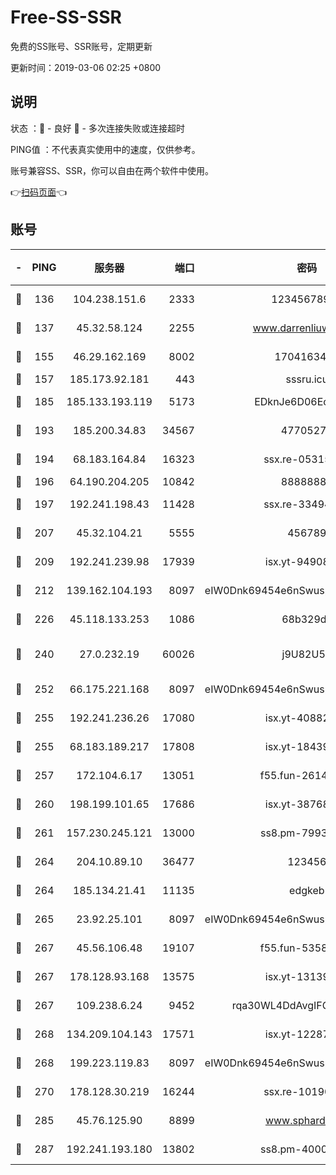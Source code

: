 # Free-SS-SSR

免费的SS账号、SSR账号，定期更新

更新时间：2019-03-06 02:25 +0800

## 说明

状态     ：🙂 - 良好 🙁 - 多次连接失败或连接超时

PING值   ：不代表真实使用中的速度，仅供参考。

账号兼容SS、SSR，你可以自由在两个软件中使用。

👉[扫码页面](https://liesauer.github.io/free-ss-ssr.github.io/)👈

## 账号

|-|PING|服务器|端口|密码|加密方式|区域|
|:----:|:----:|:-----:|-----:|:----:|:----:|:----:|
|🙂|136|104.238.151.6|2333|12345678900|aes-256-cfb|JP|
|🙂|137|45.32.58.124|2255|www.darrenliuwei.com|aes-256-cfb|JP|
|🙂|155|46.29.162.169|8002|1704163453|aes-256-cfb|RU|
|🙂|157|185.173.92.181|443|sssru.icu|rc4-md5|RU|
|🙂|185|185.133.193.119|5173|EDknJe6D06EoWDaw|aes-256-cfb|US|
|🙂|193|185.200.34.83|34567|47705279|aes-256-cfb|US|
|🙂|194|68.183.164.84|16323|ssx.re-05315643|aes-256-cfb|US|
|🙂|196|64.190.204.205|10842|88888888|rc4-md5|US|
|🙂|197|192.241.198.43|11428|ssx.re-33494381|aes-256-cfb|US|
|🙂|207|45.32.104.21|5555|456789|aes-256-cfb|SG|
|🙂|209|192.241.239.98|17939|isx.yt-94908149|aes-256-cfb|US|
|🙂|212|139.162.104.193|8097|eIW0Dnk69454e6nSwuspv9DmS201tQ0D|aes-256-cfb|JP|
|🙂|226|45.118.133.253|1086|68b329da|aes-256-cfb|SG|
|🙂|240|27.0.232.19|60026|j9U82U53|xchacha20-ietf-poly1305|HK|
|🙂|252|66.175.221.168|8097|eIW0Dnk69454e6nSwuspv9DmS201tQ0D|aes-256-cfb|US|
|🙂|255|192.241.236.26|17080|isx.yt-40882343|aes-256-cfb|US|
|🙂|255|68.183.189.217|17808|isx.yt-18439872|aes-256-cfb|SG|
|🙂|257|172.104.6.17|13051|f55.fun-26146872|aes-256-cfb|US|
|🙂|260|198.199.101.65|17686|isx.yt-38768454|aes-256-cfb|US|
|🙂|261|157.230.245.121|13000|ss8.pm-79933809|aes-256-cfb|SG|
|🙂|264|204.10.89.10|36477|123456|aes-256-cfb|US|
|🙂|264|185.134.21.41|11135|edgkeb|aes-256-cfb|GB|
|🙂|265|23.92.25.101|8097|eIW0Dnk69454e6nSwuspv9DmS201tQ0D|aes-256-cfb|US|
|🙂|267|45.56.106.48|19107|f55.fun-53586818|aes-256-cfb|US|
|🙂|267|178.128.93.168|13575|isx.yt-13139523|aes-256-cfb|SG|
|🙂|267|109.238.6.24|9452|rqa30WL4DdAvgIFG6Fs3znzTa|aes-256-cfb|FR|
|🙂|268|134.209.104.143|17571|isx.yt-12287887|aes-256-cfb|SG|
|🙂|268|199.223.119.83|8097|eIW0Dnk69454e6nSwuspv9DmS201tQ0D|aes-256-cfb|US|
|🙂|270|178.128.30.219|16244|ssx.re-10190276|aes-256-cfb|SG|
|🙂|285|45.76.125.90|8899|www.sphard.com|aes-256-cfb|JP|
|🙂|287|192.241.193.180|13802|ss8.pm-40001184|aes-256-cfb|US|
